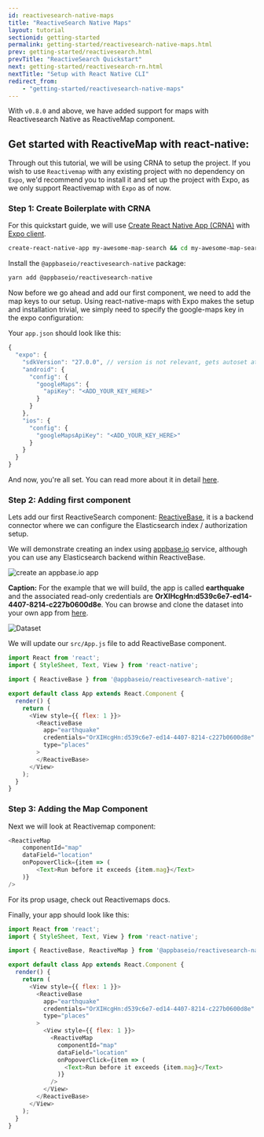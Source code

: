 ```yaml
---
id: reactivesearch-native-maps
title: "ReactiveSearch Native Maps"
layout: tutorial
sectionid: getting-started
permalink: getting-started/reactivesearch-native-maps.html
prev: getting-started/reactivesearch.html
prevTitle: "ReactiveSearch Quickstart"
next: getting-started/reactivesearch-rn.html
nextTitle: "Setup with React Native CLI"
redirect_from:
    - "getting-started/reactivesearch-native-maps"
---
```


With `v0.8.0` and above, we have added support for maps with Reactivesearch Native as ReactiveMap component.

## Get started with ReactiveMap with react-native:

Through out this tutorial, we will be using CRNA to setup the project. If you wish to use `Reactivemap` with any existing project with no dependency on `Expo`, we'd recommend you to install it and set up the project with Expo, as we only support Reactivemap with `Expo` as of now.

### Step 1: Create Boilerplate with CRNA

For this quickstart guide, we will use [Create React Native App (CRNA)](https://github.com/react-community/create-react-native-app) with [Expo client](https://expo.io/tools#client).

```bash
create-react-native-app my-awesome-map-search && cd my-awesome-map-search
```

Install the `@appbaseio/reactivesearch-native` package:

```bash
yarn add @appbaseio/reactivesearch-native
```

Now before we go ahead and add our first component, we need to add the map keys to our setup. Using react-native-maps with Expo makes the setup and installation trivial, we simply need to specify the google-maps key in the expo configuration:

Your `app.json` should look like this:

```js
{
  "expo": {
    "sdkVersion": "27.0.0", // version is not relevant, gets autoset at the time of installation
    "android": {
      "config": {
        "googleMaps": {
          "apiKey": "<ADD_YOUR_KEY_HERE>"
        }
      }
    },
    "ios": {
      "config": {
        "googleMapsApiKey": "<ADD_YOUR_KEY_HERE>"
      }
    }
  }
}
```

And now, you're all set. You can read more about it in detail [here](https://docs.expo.io/versions/latest/sdk/map-view).

### Step 2: Adding first component

Lets add our first ReactiveSearch component: [ReactiveBase](/getting-started/reactivebase.html), it is a backend connector where we can configure the Elasticsearch index / authorization setup.

We will demonstrate creating an index using [appbase.io](https://appbase.io) service, although you can use any Elasticsearch backend within ReactiveBase.

![create an appbase.io app](https://i.imgur.com/r6hWKAG.gif)

**Caption:** For the example that we will build, the app is called **earthquake** and the associated read-only credentials are **OrXIHcgHn:d539c6e7-ed14-4407-8214-c227b0600d8e**. You can browse and clone the dataset into your own app from [here](https://opensource.appbase.io/dejavu/live/#?input_state=XQAAAALbAAAAAAAAAAA9iIqnY-B2BnTZGEQz6wkFsksm3uHy0SJtl-GeS5hzLniAOGDpQVx6D3EoHDw86D_nWcj3PFS3n-DeQd1AOGTWMc5BFSwDVWM1rIpc6OlpeC62Gy4w2bVXsGB02GpXZQAh7epRyt_JV9IiqJyJgzW4vnZefow_cv_nao-NILgskqGbL7TKfAlU6TNHrnj6tr0m0GfAmwInsE1EsphIl_PBW7bxGvDzAfZF13Ec1QA8dB_-a82A&editable=false).


![Dataset](https://i.imgur.com/vKmqxdP.png)

We will update our `src/App.js` file to add ReactiveBase component.

```js
import React from 'react';
import { StyleSheet, Text, View } from 'react-native';

import { ReactiveBase } from '@appbaseio/reactivesearch-native';

export default class App extends React.Component {
  render() {
    return (
      <View style={{ flex: 1 }}>
        <ReactiveBase
          app="earthquake"
          credentials="OrXIHcgHn:d539c6e7-ed14-4407-8214-c227b0600d8e"
          type="places"
        >
        </ReactiveBase>
      </View>
    );
  }
}

```

### Step 3: Adding the Map Component

Next we will look at Reactivemap component:

```js
<ReactiveMap
    componentId="map"
    dataField="location"
    onPopoverClick={item => (
        <Text>Run before it exceeds {item.mag}</Text>
    )}
/>
```

For its prop usage, check out Reactivemaps docs.


Finally, your app should look like this:

```js
import React from 'react';
import { StyleSheet, Text, View } from 'react-native';

import { ReactiveBase, ReactiveMap } from '@appbaseio/reactivesearch-native';

export default class App extends React.Component {
  render() {
    return (
      <View style={{ flex: 1 }}>
        <ReactiveBase
          app="earthquake"
          credentials="OrXIHcgHn:d539c6e7-ed14-4407-8214-c227b0600d8e"
          type="places"
        >
          <View style={{ flex: 1 }}>
            <ReactiveMap
              componentId="map"
              dataField="location"
              onPopoverClick={item => (
                <Text>Run before it exceeds {item.mag}</Text>
              )}
            />
          </View>
        </ReactiveBase>
      </View>
    );
  }
}

```